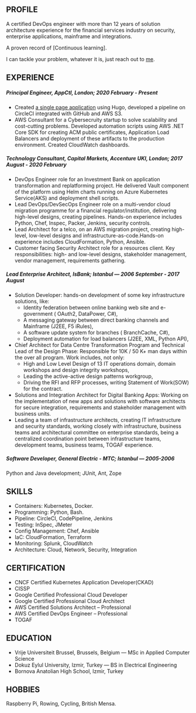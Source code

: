 PROFILE
---

A certified DevOps engineer with more than 12 years of solution architecture experience for the financial services industry on security, enterprise applications, mainframe and integrations. 

A proven record of [Continuous learning].

I can tackle your problem, whatever it is, just reach out to [me](mailto:yuce@appctl.io).

EXPERIENCE
---

##### Principal Engineer, AppCtl, London; 2020 February - Present
+ Created [a single page application](http://dev.appctl.io) using Hugo, developed a pipeline on CircleCI integrated with GitHub and AWS S3.
+ AWS Consultant for a Cybersecruity startup to solve scalability and cost-cutting problems. Developed automation scripts using AWS .NET Core SDK for creating ACM public certificates, Application Load Balancers and deployment of these artifacts to the production environment. Created CloudWatch dashboards.
  
##### Technology Consultant, Capital Markets, Accenture UKI, London; 2017 August - 2020 February

+ DevOps Engineer role for an Investment Bank on application transformation and replatforming project. He delivered Vault component of the platform using Helm charts running on Azure Kubernetes Service(AKS) and deployment shell scripts.
+ Lead DevOps/DevSecOps Engineer role on a multi-vendor cloud migration programme for a financial regulator/institution, delivering high-level designs, creating pipelines. Hands-on experience includes Python, Chef, Inspec, Packer, Jenkins, security controls.
+ Lead Architect for a telco, on an AWS migration project, creating high-level, low-level designs and infrastructure-as-code.Hands-on experience includes CloudFormation, Python, Ansible.
+ Customer facing Security Architect role for a resources client. Key responsibilities: high- and low-level designs, stakeholder management, vendor management, requirements gathering.

##### Lead Enterprise Architect, IsBank; Istanbul — 2006 September - 2017 August

+ Solution Developer: hands-on development of some key infrastructure solutions, like:
  + Identity federation between online banking web site and e-government ( OAuth2, DataPower, C#),
  + A messaging gateway between direct banking channels and Mainframe (J2EE, F5 iRules),
  + A software update system for branches ( BranchCache, C#),
  + Deployment automation for load balancers (J2EE, XML, Python API),
+ Chief Architect for Data Centre Transformation Program and Technical Lead of the Design Phase: Responsible for 10K / 50 K+ man days within the over all program. Work includes, not only:
  + High and Low Level Design of 13 IT operations domain, domain workshops and design integrity workshops,
  + Leading the active-active design patterns workgroup,
  + Driving the RFI and RFP processes, writing Statement of Work(SOW) for the contract.
+ Solutions and Integration Architect for Digital Banking Apps: Working on the implementation of new apps and solutions with software architects for secure integration, requirements and stakeholder management with business units.
+ Leading a team of infrastructure architects, creating IT infrastructure and security standards, working closely with infrastructure, business teams and architectural committee on enterprise standards, being a centralized coordination point between infrastructure teams, development teams, business teams, TOGAF experience.

##### Software Developer, General Electric - MTC; Istanbul — 2005-2006
Python and Java development; JUnit, Ant, Zope 

SKILLS
---
+ Containers: Kubernetes, Docker.
+ Programming: Python, Bash.
+ Pipeline: CircleCI, CodePipeline, Jenkins
+ Testing: InSpec, JMeter
+ Config Management: Chef, Ansible
+ IaC: CloudFormation, Terraform
+ Monitoring: Splunk, CloudWatch
+ Architecture: Cloud, Network, Security, Integration

CERTIFICATION
---
+ CNCF Certified Kubernetes Application Developer(CKAD)
+ CISSP
+ Google Certified Professional Cloud Developer
+ Google Certified Professional Cloud Architect
+ AWS Certified Solutions Architect – Professional 
+ AWS Certified DevOps Engineer – Professional
+ TOGAF
 
EDUCATION
---
- Vrije Universiteit Brussel, Brussels, Belgium  — MSc in Applied Computer Science
- Dokuz Eylul University, Izmir, Turkey — BS in Electrical Engineering
- Bornova Anatolian High School, Izmir, Turkey

HOBBIES
---
Raspberry Pi, Rowing, Cycling, British Mensa.
